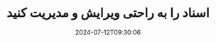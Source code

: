 ---
############################# Static ############################
layout: "family"
date: 2024-07-12T09:30:06
draft: false

product: "Editor"
product_tag: "editor"

############################# Head ############################
head_title: "راه حل ویرایش اسناد | در Premise API و برنامه رایگان"
head_description: "MS Office، OpenDocument، تصاویر PDF و سایر فرمت‌های فایل را با استفاده از On Premise Solution ویرایش کنید یا از برنامه ویرایشگر سند آنلاین استفاده کنید."

############################# Header ############################
title: "اسناد را به راحتی ویرایش و مدیریت کنید"
description: |
  ویرایشگر سند برای دستکاری مایکروسافت آفیس، اپن آفیس، PDF، HTML و سایر فرمت های فایل سند.

  اسناد جدید را از ابتدا ایجاد کنید.

  به راحتی فیلدهای فرم را در اسناد مدیریت کنید.
  
############################# Platforms ############################
supported_platforms:
  enable: true  
  head_title: "پلتفرم خود را انتخاب کنید"
  title: "استقلال سکو"
  description: "کتابخانه GroupDocs.Editor از سیستم عامل ها و چارچوب های زیر پشتیبانی می کند:"
  details_link_title: "بیشتر بدانید"
  items:
    # supported_platforms loop
    - title: ".NET"
      description: "GroupDocs.Editor برای دات نت"
      color: "blue"
      tag: "net"
      link: "/editor/net/"
      features_link: "https://docs.groupdocs.com/editor/net/system-requirements/"
      features:
        # features loop
        - content: ".NET Framework 4.6.2 یا بالاتر  <br>  NET Core 2.0 یا بالاتر  <br>  NET 6.0 یا بالاتر <br>  Mono Framework 2.6.7 یا بالاتر"
          rows: "4"
        # features loop
        - content: "ویندوز، لینوکس، سیستم عامل مک"
          rows: "1"
        # features loop
        - content: "Microsoft Visual Studio  <br>  Xamarin (Android, iOS, Mac)  <br>  MonoDevelop"
          rows: "3"
         # features loop
        - content: "بیش از 60 فرمت فایل"
          rows: "1"
    
    # supported_platforms loop
    - title: "Java"
      description: "GroupDocs.Editor برای جاوا"
      color: "red"
      tag: "java"
      link: "/editor/java/"
      features_link: "https://docs.groupdocs.com/editor/java/system-requirements/"
      features:
        # features loop
        - content: "J2SE 8.0 یا بالاتر"
          rows: "4"
        # features loop
        - content:  "ویندوز، لینوکس، سیستم عامل مک"
          rows: "1"
        # features loop
        - content:  "IntelliJ IDEA  <br>  Eclipse  <br>  NetBeans"
          rows: "3"
         # features loop
        - content:  "بیش از 50 فرمت فایل"
          rows: "1"
    
    # supported_platforms loop
    - title: "Node.js"
      description: "GroupDocs.Editor برای Node.js"
      color: "green"
      tag: "nodejs-java"
      link: "/editor/nodejs-java/"
      features_link: "https://docs.groupdocs.com/editor/nodejs-java/system-requirements/"
      features:
        # features loop
        - content: "Node.js 16+ و J2SE 8.0 (1.8)+"
          rows: "4"
        # features loop
        - content: Windows, Linux, Mac OS
          rows: "1"
        # features loop
        - content:  "Atom <br> Visual Studio Code <br> هر ویرایشگر متن دیگری"
          rows: "3"
         # features loop
        - content:  "بیش از 50 فرمت فایل"
          rows: "1"
 
############################# Features ############################

features:
  enable: true
  title: "GroupDocs.Editor در یک نگاه"
  description: "API برای ویرایش، ترجمه و ذخیره فرمت های مختلف سند به صورت یکپارچه."

  items:
    # feature loop
    - icon: "merge"
      title: "چندین فرمت فایل را ویرایش کنید"
      content: "چندین فرمت PDF، Office و بسیاری دیگر از فرمت های پشتیبانی شده را به صورت یکپارچه ویرایش کنید."

    # feature loop
    - icon: "split"
      title: "به HTML/CSS ترجمه کنید"
      content: "ترجمه اسناد به نشانه گذاری HTML/CSS سازگار با ویرایشگرهای WYSIWYG."

    # feature loop
    - icon: "structure"
      title: "اسناد ویرایش شده را ذخیره کنید"
      content: "HTML/CSS ویرایش شده را در قالب سند منبع یا صادرات به PDF ذخیره کنید."
    
    # feature loop
    - icon: "preview"
      title: "استخراج اطلاعات اسناد"
      content: "اطلاعاتی مانند تعداد صفحات، اندازه و وضعیت رمزگذاری را استخراج کنید."

############################# Code samples ############################
code_samples:
  enable: true
  title: "ویترین کد عملی"
  description: "برخی از موارد از عملیات معمولی GroupDocs.Editor استفاده می کنند."
  items:
    # code sample loop
    - title: "ویرایش یک سند"
      content: |
        GroupDocs.Editor به شما امکان می دهد فرمت های مختلف سند را ویرایش کرده و تغییرات را ذخیره کنید. می توانید کل اسناد یا بخش های خاصی از اسناد خود را ویرایش کنید. 
      samples:
        - language: "C#"
          color: "blue"
          content: |
            ```csharp {style=abap}   
             // Load document
            Editor editor = new Editor("sample.docx");
            
            // Edit document
            EditableDocument editableDocument = editor.Edit();
            
            // Save edited document
            editor.Save(editableDocument, "edited_sample.docx");
            ```
        - language: "Java"
          color: "red"
          content: |
            ```java {style=abap}   
            // Load document
            Editor editor = new Editor("sample.docx");
            
            // Edit document
            EditableDocument editableDocument = editor.edit();
            
            // Save edited document
            editor.save(editableDocument, "edited_sample.docx");
            ```
        - language: "TypeScript"
          color: "green"
          content: |
            ```javascript {style=abap}   
            // Load document
            const editor = new Editor("sample.docx");
            
            // Edit document
            const editableDocument = editor.edit();
            
            // Save edited document
            editor.save(editableDocument, "edited_sample.docx");
            ```

############################# Formats ############################
formats:
  enable: true
  title:  "بیش از 60 فرمت فایل پشتیبانی می شود"
  description: "GroupDocs.Editor از عملیات با طیف وسیعی از [قالب‌های سند] پشتیبانی می‌کند (https://docs.groupdocs.com/editor/net/supported-document-formats/)." 

############################# Metrics ############################

metrics:
  enable: true
  title: "معیارهای عمیق و بینش های آماری"
  description: "در تجزیه و تحلیل دقیق ارقام کلیدی ما غوطه ور شوید و معیارهای جامع و بینش آماری را در مورد دستاوردها، تأثیر و رشد ما ارائه دهید."

  items:
    # metrics loop
    - number: "60+"
      title: "فرمت های پشتیبانی شده"
      content: "هر کتابخانه از ویرایش بیش از 60 مورد از محبوب ترین فرمت های فایل و سند پشتیبانی می کند."

    # metrics loop
    - number: "274k"
      title: "دانلودهای NuGet"
      content: "GroupDocs.Editor برای دات نت دارای بیش از 274 هزار بارگیری از مدیر بسته NuGet است."

    # metrics loop
    - number: "5.5k"
      title: "Maven دانلود می کند"
      content: "GroupDocs.Editor برای جاوا بیش از 5.5 هزار بارگیری از مخزن Maven ما دارد."
    
    # metrics loop
    - number: "140+"
      title: "مشتریان خوشحال"
      content: "کتابخانه های ما هم توسط توسعه دهندگان کوچک فردی و هم توسط شرکت های پیشرو در سراسر جهان استفاده می شود."


############################# Customers ############################
# logo size X1 => 170:70  X2 => 340 : 140

customers:
  enable: true
  title: "مشتریان خوشحال ما"
  description: "کتابخانه های GroupDocs توسط برندهای مشهور و برجسته جهانی در سراسر جهان به کار گرفته می شوند."

  items:
    # customers loop
    - title: "BenQ Corporation"
      logo: "benq"
    # customers loop
    - title: "Nasdaq Stock Market"
      logo: "nasdaq"
    # customers loop
    - title: "AT&T Inc."
      logo: "att"
    # customers loop
    - title: "AstraZeneca"
      logo: "astrazeneca"
    # customers loop
    - title: "Central Bank of Argentina"
      logo: "argentinacentralbank"
    # customers loop
    - title: "Roche Holding AG"
      logo: "roche"
    # customers loop
    - title: "Capita"
      logo: "capita"
    # customers loop
    - title: "Axa S.A."
      logo: "axa"
    # customers loop
    - title: "Instructure Inc."
      logo: "instructure"
     # customers loop
    - title: "Wipro"
      logo: "wipro"

############################# Actions ############################

actions:
  enable: true
  title: "برای شروع آماده اید؟"
  description: "ویژگی های GroupDocs.Editor را به صورت رایگان در پلتفرم خود امتحان کنید."
  items:
    #  loop
    - title: ".NET"
      link: "/editor/net/"
      color: "blue"
        #  loop
    - title: "Java"
      link: "/editor/java/"
      color: "red"
        #  loop
    - title: "Node.js"
      link: "/editor/nodejs-java/"
      color: "green"

############################# Faq ############################

faq:
  enable: true
  title:  "سوالات متداول"
  description:  "پاسخ به سوالات متداول."
  items:
    #  loop
    - question: "آیا کتابخانه GroupDocs.Editor به نرم افزار شخص ثالث دیگری برای دستکاری اسناد نیاز دارد؟"
      answer: |
        GroupDocs.Editor نیازی به نصب نرم افزار خارجی مانند Adobe Acrobat، Microsoft Office یا هر نرم افزار دیگری ندارد.
     #  loop
    - question:  "آیا می توانم کتابخانه GroupDocs.Editor را قبل از خرید آن امتحان کنم؟"
      answer: |
        بله، می‌توانید GroupDocs.Editor را بدون خرید مجوز امتحان کنید. پس از نصب بدون مجوز، کتابخانه در حالت آزمایشی کار می کند. در این حالت، نشان های آزمایشی به سند حاصل اضافه می شود و به 3 صفحه اول بریده می شود. اگر می‌خواهید GroupDocs.Editor را بدون محدودیت‌های نسخه آزمایشی آزمایش کنید، می‌توانید مجوز موقت 30 روزه را نیز درخواست کنید. برای جزئیات بیشتر، [Get a Temporary License] (https://purchase.groupdocs.com/temporary-license/) را ببینید.
    #  loop 
    - question:  "چه مجوزهایی دارید؟"
      answer: |
        ما چندین نوع مجوز را متناسب با نیازهای توسعه دهندگان یا شرکت های خاص ارائه می دهیم. انواع مجوزها به تعداد توسعه‌دهندگان، تعداد مکان‌های سایت توسعه‌دهنده، و اینکه آیا نیاز دارید SDK/API ما را به مشتریان نهایی خود تحویل دهید، بستگی دارد. همچنین، می‌توانید مجوزهای Metered را بر اساس استفاده ماهانه از محصول انتخاب کنید. در [License Types] (https://purchase.groupdocs.com/policies/license-types/) بیشتر بیاموزید.                      
     
############################# Cloud ############################

cloud_links:
  enable: true
  title: "APIهای کم کد GroupDocs.Editor"
  description: "با REST API مبتنی بر ابر ما، ویرایش اسناد را در هر نوع برنامه ای تسریع کنید."

  items:
    #  loop
    - icon: "groupdocs_editor-for-curl"
      title: "GroupDocs.Editor Cloud برای cURL"
      link: "https://products.groupdocs.cloud/editor/curl"
      content: "دستورات ساده cURL برای ویرایشگر سند RESTful Cloud API برای ویرایش و ترجمه اسناد."

    #  loop
    - icon: "groupdocs_editor-for-net"
      title: "GroupDocs.Editor Cloud برای دات نت"
      link: "https://products.groupdocs.cloud/editor/net"
      content: "Cloud SDK برای Microsoft.NET برای پیاده سازی ویژگی های ویرایش سریع اسناد در برنامه های مبتنی بر NET."

    #  loop
    - icon: "groupdocs_editor-for-java"
      title: "GroupDocs.Editor Cloud برای جاوا"
      link: "https://products.groupdocs.cloud/editor/java"
      content: "با استفاده از Cloud API ما اسناد را در برنامه های جاوا خود ویرایش و ترجمه کنید."
    
############################# Apps ############################

app_links:
  enable: true
  title: "برنامه های GroupDocs.Editor NoCode"
  description: "برنامه آنلاین که به شما امکان می دهد بیش از 170 فرمت فایل محبوب را در مرورگر ویرایش کنید."

  items:
    #  loop
    - icon: "groupdocs_editor-app"
      title: "GroupDocs.editor Total"
      link: "https://products.groupdocs.app/editor/total"
      content: "برنامه آنلاین رایگان ما را برای ویرایش بیش از 30 نوع فایل بدون ترک مرورگر وب مورد علاقه خود امتحان کنید."

    #  loop
    - icon: "groupdocs_words-app"
      title:  "GroupDocs.editor DOCX"
      link: "https://products.groupdocs.app/editor/docx"
      content: "فایل‌های DOCX را به صورت آنلاین ویرایش کنید."

    #  loop
    - icon: "groupdocs_pdf-app"
      title:  "GroupDocs.editor PDF"
      link: "https://products.groupdocs.app/editor/pdf"
      content: "فایل های PDF را مستقیماً از مرورگر وب ویرایش کنید."
    
---